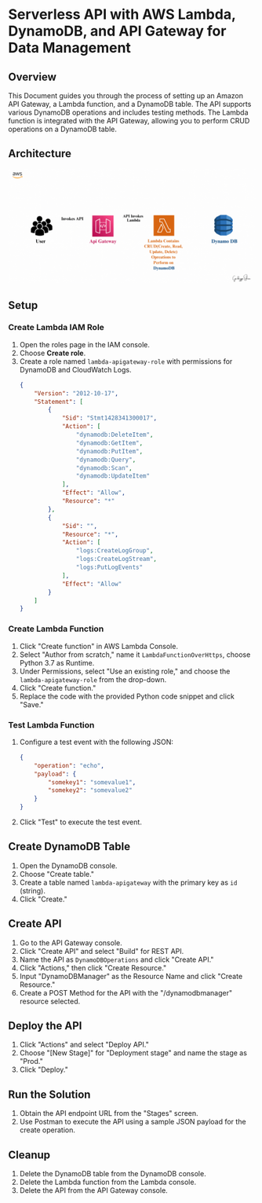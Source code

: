 # Serverless API with AWS Lambda, DynamoDB, and API Gateway for Data Management

## Overview
This Document guides you through the process of setting up an Amazon API Gateway, a Lambda function, and a DynamoDB table. The API supports various DynamoDB operations and includes testing methods. The Lambda function is integrated with the API Gateway, allowing you to perform CRUD operations on a DynamoDB table.
## Architecture
![Alt Text](High-Level-Architecture.gif)
## Setup

### Create Lambda IAM Role
1. Open the roles page in the IAM console.
2. Choose **Create role**.
3. Create a role named `lambda-apigateway-role` with permissions for DynamoDB and CloudWatch Logs.
    ```json
    {
        "Version": "2012-10-17",
        "Statement": [
            {
                "Sid": "Stmt1428341300017",
                "Action": [
                    "dynamodb:DeleteItem",
                    "dynamodb:GetItem",
                    "dynamodb:PutItem",
                    "dynamodb:Query",
                    "dynamodb:Scan",
                    "dynamodb:UpdateItem"
                ],
                "Effect": "Allow",
                "Resource": "*"
            },
            {
                "Sid": "",
                "Resource": "*",
                "Action": [
                    "logs:CreateLogGroup",
                    "logs:CreateLogStream",
                    "logs:PutLogEvents"
                ],
                "Effect": "Allow"
            }
        ]
    }
    ```

### Create Lambda Function
1. Click "Create function" in AWS Lambda Console.
2. Select "Author from scratch," name it `LambdaFunctionOverHttps`, choose Python 3.7 as Runtime.
3. Under Permissions, select "Use an existing role," and choose the `lambda-apigateway-role` from the drop-down.
4. Click "Create function."
5. Replace the code with the provided Python code snippet and click "Save."

### Test Lambda Function
1. Configure a test event with the following JSON:
    ```json
    {
        "operation": "echo",
        "payload": {
            "somekey1": "somevalue1",
            "somekey2": "somevalue2"
        }
    }
    ```
2. Click "Test" to execute the test event.

## Create DynamoDB Table
1. Open the DynamoDB console.
2. Choose "Create table."
3. Create a table named `lambda-apigateway` with the primary key as `id` (string).
4. Click "Create."

## Create API
1. Go to the API Gateway console.
2. Click "Create API" and select "Build" for REST API.
3. Name the API as `DynamoDBOperations` and click "Create API."
4. Click "Actions," then click "Create Resource."
5. Input "DynamoDBManager" as the Resource Name and click "Create Resource."
6. Create a POST Method for the API with the "/dynamodbmanager" resource selected.

## Deploy the API
1. Click "Actions" and select "Deploy API."
2. Choose "[New Stage]" for "Deployment stage" and name the stage as "Prod."
3. Click "Deploy."

## Run the Solution
1. Obtain the API endpoint URL from the "Stages" screen.
2. Use Postman to execute the API using a sample JSON payload for the create operation.

## Cleanup
1. Delete the DynamoDB table from the DynamoDB console.
2. Delete the Lambda function from the Lambda console.
3. Delete the API from the API Gateway console.
